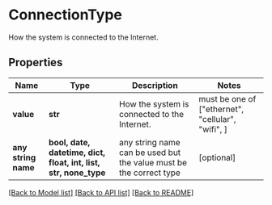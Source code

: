 # ConnectionType

How the system is connected to the Internet.

## Properties
Name | Type | Description | Notes
------------ | ------------- | ------------- | -------------
**value** | **str** | How the system is connected to the Internet. |  must be one of ["ethernet", "cellular", "wifi", ]
**any string name** | **bool, date, datetime, dict, float, int, list, str, none_type** | any string name can be used but the value must be the correct type | [optional]

[[Back to Model list]](../README.md#documentation-for-models) [[Back to API list]](../README.md#documentation-for-api-endpoints) [[Back to README]](../README.md)


